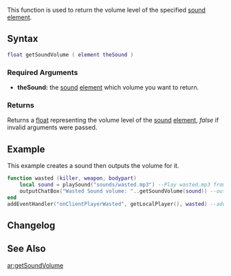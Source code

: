 This function is used to return the volume level of the specified [sound](/docs/sound.md "wikilink") [element](/element.md "wikilink").

Syntax
------

``` lua
float getSoundVolume ( element theSound )
```

### Required Arguments

-   **theSound:** the [sound](/docs/sound.md "wikilink") [element](/element.md "wikilink") which volume you want to return.

### Returns

Returns a [float](/docs/float.md "wikilink") representing the volume level of the [sound](/sound.md "wikilink") [element](/element.md "wikilink"), *false* if invalid arguments were passed.

Example
-------

This example creates a sound then outputs the volume for it.

``` lua
function wasted (killer, weapon, bodypart) 
    local sound = playSound("sounds/wasted.mp3") --Play wasted.mp3 from the sounds folder
    outputChatBox("Wasted Sound volume: "..getSoundVolume(sound)) --outputs to the client the volume of the sound
end
addEventHandler("onClientPlayerWasted", getLocalPlayer(), wasted) --add the event handler
```

Changelog
---------

See Also
--------

[ar:getSoundVolume](/docs/ar:getSoundVolume.md "wikilink")
